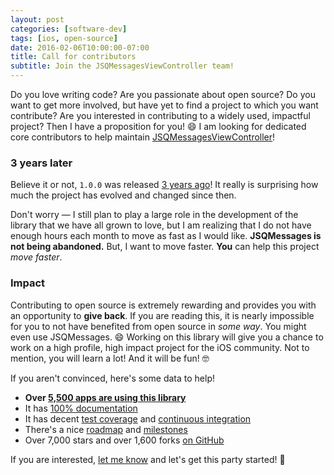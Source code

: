 ```yaml
---
layout: post
categories: [software-dev]
tags: [ios, open-source]
date: 2016-02-06T10:00:00-07:00
title: Call for contributors
subtitle: Join the JSQMessagesViewController team!
---
```


Do you love writing code? Are you passionate about open source? Do you want to get more involved, but have yet to find a project to which you want contribute? Are you interested in contributing to a widely used, impactful project? Then I have a proposition for you! 😄 I am looking for dedicated core contributors to help maintain [JSQMessagesViewController](https://github.com/jessesquires/JSQMessagesViewController)!

<!--excerpt-->

### 3 years later

Believe it or not, `1.0.0` was released [3 years ago](https://github.com/jessesquires/JSQMessagesViewController/releases/tag/1.0.0)! It really is surprising how much the project has evolved and changed since then.

Don't worry &mdash; I still plan to play a large role in the development of the library that we have all grown to love, but I am realizing that I do not have enough hours each month to move as fast as I would like. **JSQMessages is not being abandoned.** But, I want to move faster. **You** can help this project *move faster*.

### Impact

Contributing to open source is extremely rewarding and provides you with an opportunity to **give back**. If you are reading this, it is nearly impossible for you to not have benefited from open source in *some way*. You might even use JSQMessages. 😄 Working on this library will give you a chance to work on a high profile, high impact project for the iOS community. Not to mention, you will learn a lot! And it will be fun! 🤓

If you aren't convinced, here's some data to help!

* **Over [5,500 apps are using this library](https://cocoapods.org/pods/JSQMessagesViewController)**
* It has [100% documentation](http://cocoadocs.org/docsets/JSQMessagesViewController/)
* It has decent [test coverage](https://codecov.io/github/jessesquires/JSQMessagesViewController) and [continuous integration](https://travis-ci.org/jessesquires/JSQMessagesViewController)
* There's a nice [roadmap](https://github.com/jessesquires/JSQMessagesViewController/issues/1216) and [milestones](https://github.com/jessesquires/JSQMessagesViewController/milestones)
* Over 7,000 stars and over 1,600 forks [on GitHub](https://github.com/jessesquires/JSQMessagesViewController)

If you are interested, [let me know](https://twitter.com/jesse_squires) and let's get this party started! 🎉
